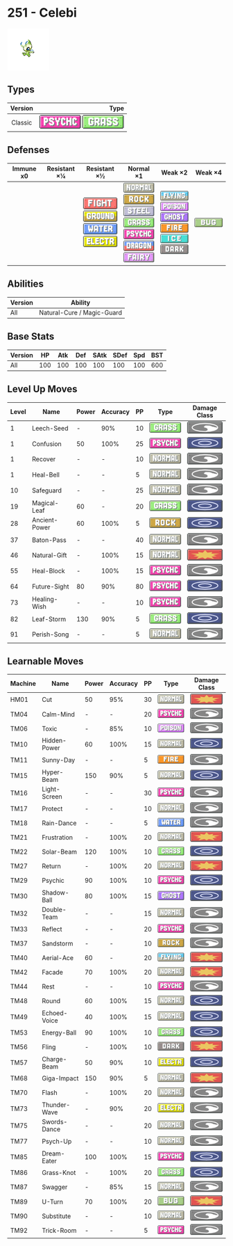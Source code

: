 # 251 - Celebi

![celebi](../img/pokemon/251.png)

## Types

| Version | Type                                                                  |
| :-----: | --------------------------------------------------------------------: |
| Classic | ![psychic](../img/types/psychic.png) ![grass](../img/types/grass.png) |

## Defenses

| Immune x0 | Resistant ×¼ | Resistant ×½                                                                                                                                                  | Normal ×1                                                                                                                                                                                                                                                            | Weak ×2                                                                                                                                                                                                               | Weak ×4                      |
| --------- | ------------ | ------------------------------------------------------------------------------------------------------------------------------------------------------------- | -------------------------------------------------------------------------------------------------------------------------------------------------------------------------------------------------------------------------------------------------------------------- | --------------------------------------------------------------------------------------------------------------------------------------------------------------------------------------------------------------------- | ---------------------------- |
|           |              | ![fighting](../img/types/fighting.png)<br/>![ground](../img/types/ground.png)<br/>![water](../img/types/water.png)<br/>![electric](../img/types/electric.png) | ![normal](../img/types/normal.png)<br/>![rock](../img/types/rock.png)<br/>![steel](../img/types/steel.png)<br/>![grass](../img/types/grass.png)<br/>![psychic](../img/types/psychic.png)<br/>![dragon](../img/types/dragon.png)<br/>![fairy](../img/types/fairy.png) | ![flying](../img/types/flying.png)<br/>![poison](../img/types/poison.png)<br/>![ghost](../img/types/ghost.png)<br/>![fire](../img/types/fire.png)<br/>![ice](../img/types/ice.png)<br/>![dark](../img/types/dark.png) | ![bug](../img/types/bug.png) |

## Abilities

| Version | Ability                    |
| ------- | -------------------------- |
| All     | Natural-Cure / Magic-Guard |

## Base Stats

| Version | HP  | Atk | Def | SAtk | SDef | Spd | BST |
| ------- | --- | --- | --- | ---- | ---- | --- | --- |
| All     | 100 | 100 | 100 | 100  | 100  | 100 | 600 |

## Level Up Moves

| Level | Name          | Power | Accuracy | PP | Type                                 | Damage Class                           |
| ----- | ------------- | ----- | -------- | -- | ------------------------------------ | -------------------------------------- |
| 1     | Leech-Seed    | -     | 90%      | 10 | ![grass](../img/types/grass.png)     | ![status](../img/types/status.png)     |
| 1     | Confusion     | 50    | 100%     | 25 | ![psychic](../img/types/psychic.png) | ![special](../img/types/special.png)   |
| 1     | Recover       | -     | -        | 10 | ![normal](../img/types/normal.png)   | ![status](../img/types/status.png)     |
| 1     | Heal-Bell     | -     | -        | 5  | ![normal](../img/types/normal.png)   | ![status](../img/types/status.png)     |
| 10    | Safeguard     | -     | -        | 25 | ![normal](../img/types/normal.png)   | ![status](../img/types/status.png)     |
| 19    | Magical-Leaf  | 60    | -        | 20 | ![grass](../img/types/grass.png)     | ![special](../img/types/special.png)   |
| 28    | Ancient-Power | 60    | 100%     | 5  | ![rock](../img/types/rock.png)       | ![special](../img/types/special.png)   |
| 37    | Baton-Pass    | -     | -        | 40 | ![normal](../img/types/normal.png)   | ![status](../img/types/status.png)     |
| 46    | Natural-Gift  | -     | 100%     | 15 | ![normal](../img/types/normal.png)   | ![physical](../img/types/physical.png) |
| 55    | Heal-Block    | -     | 100%     | 15 | ![psychic](../img/types/psychic.png) | ![status](../img/types/status.png)     |
| 64    | Future-Sight  | 80    | 90%      | 80 | ![psychic](../img/types/psychic.png) | ![special](../img/types/special.png)   |
| 73    | Healing-Wish  | -     | -        | 10 | ![psychic](../img/types/psychic.png) | ![status](../img/types/status.png)     |
| 82    | Leaf-Storm    | 130   | 90%      | 5  | ![grass](../img/types/grass.png)     | ![special](../img/types/special.png)   |
| 91    | Perish-Song   | -     | -        | 5  | ![normal](../img/types/normal.png)   | ![status](../img/types/status.png)     |

## Learnable Moves

| Machine | Name         | Power | Accuracy | PP | Type                                   | Damage Class                           |
| ------- | ------------ | ----- | -------- | -- | -------------------------------------- | -------------------------------------- |
| HM01    | Cut          | 50    | 95%      | 30 | ![normal](../img/types/normal.png)     | ![physical](../img/types/physical.png) |
| TM04    | Calm-Mind    | -     | -        | 20 | ![psychic](../img/types/psychic.png)   | ![status](../img/types/status.png)     |
| TM06    | Toxic        | -     | 85%      | 10 | ![poison](../img/types/poison.png)     | ![status](../img/types/status.png)     |
| TM10    | Hidden-Power | 60    | 100%     | 15 | ![normal](../img/types/normal.png)     | ![special](../img/types/special.png)   |
| TM11    | Sunny-Day    | -     | -        | 5  | ![fire](../img/types/fire.png)         | ![status](../img/types/status.png)     |
| TM15    | Hyper-Beam   | 150   | 90%      | 5  | ![normal](../img/types/normal.png)     | ![special](../img/types/special.png)   |
| TM16    | Light-Screen | -     | -        | 30 | ![psychic](../img/types/psychic.png)   | ![status](../img/types/status.png)     |
| TM17    | Protect      | -     | -        | 10 | ![normal](../img/types/normal.png)     | ![status](../img/types/status.png)     |
| TM18    | Rain-Dance   | -     | -        | 5  | ![water](../img/types/water.png)       | ![status](../img/types/status.png)     |
| TM21    | Frustration  | -     | 100%     | 20 | ![normal](../img/types/normal.png)     | ![physical](../img/types/physical.png) |
| TM22    | Solar-Beam   | 120   | 100%     | 10 | ![grass](../img/types/grass.png)       | ![special](../img/types/special.png)   |
| TM27    | Return       | -     | 100%     | 20 | ![normal](../img/types/normal.png)     | ![physical](../img/types/physical.png) |
| TM29    | Psychic      | 90    | 100%     | 10 | ![psychic](../img/types/psychic.png)   | ![special](../img/types/special.png)   |
| TM30    | Shadow-Ball  | 80    | 100%     | 15 | ![ghost](../img/types/ghost.png)       | ![special](../img/types/special.png)   |
| TM32    | Double-Team  | -     | -        | 15 | ![normal](../img/types/normal.png)     | ![status](../img/types/status.png)     |
| TM33    | Reflect      | -     | -        | 20 | ![psychic](../img/types/psychic.png)   | ![status](../img/types/status.png)     |
| TM37    | Sandstorm    | -     | -        | 10 | ![rock](../img/types/rock.png)         | ![status](../img/types/status.png)     |
| TM40    | Aerial-Ace   | 60    | -        | 20 | ![flying](../img/types/flying.png)     | ![physical](../img/types/physical.png) |
| TM42    | Facade       | 70    | 100%     | 20 | ![normal](../img/types/normal.png)     | ![physical](../img/types/physical.png) |
| TM44    | Rest         | -     | -        | 10 | ![psychic](../img/types/psychic.png)   | ![status](../img/types/status.png)     |
| TM48    | Round        | 60    | 100%     | 15 | ![normal](../img/types/normal.png)     | ![special](../img/types/special.png)   |
| TM49    | Echoed-Voice | 40    | 100%     | 15 | ![normal](../img/types/normal.png)     | ![special](../img/types/special.png)   |
| TM53    | Energy-Ball  | 90    | 100%     | 10 | ![grass](../img/types/grass.png)       | ![special](../img/types/special.png)   |
| TM56    | Fling        | -     | 100%     | 10 | ![dark](../img/types/dark.png)         | ![physical](../img/types/physical.png) |
| TM57    | Charge-Beam  | 50    | 90%      | 10 | ![electric](../img/types/electric.png) | ![special](../img/types/special.png)   |
| TM68    | Giga-Impact  | 150   | 90%      | 5  | ![normal](../img/types/normal.png)     | ![physical](../img/types/physical.png) |
| TM70    | Flash        | -     | 100%     | 20 | ![normal](../img/types/normal.png)     | ![status](../img/types/status.png)     |
| TM73    | Thunder-Wave | -     | 90%      | 20 | ![electric](../img/types/electric.png) | ![status](../img/types/status.png)     |
| TM75    | Swords-Dance | -     | -        | 20 | ![normal](../img/types/normal.png)     | ![status](../img/types/status.png)     |
| TM77    | Psych-Up     | -     | -        | 10 | ![normal](../img/types/normal.png)     | ![status](../img/types/status.png)     |
| TM85    | Dream-Eater  | 100   | 100%     | 15 | ![psychic](../img/types/psychic.png)   | ![special](../img/types/special.png)   |
| TM86    | Grass-Knot   | -     | 100%     | 20 | ![grass](../img/types/grass.png)       | ![special](../img/types/special.png)   |
| TM87    | Swagger      | -     | 85%      | 15 | ![normal](../img/types/normal.png)     | ![status](../img/types/status.png)     |
| TM89    | U-Turn       | 70    | 100%     | 20 | ![bug](../img/types/bug.png)           | ![physical](../img/types/physical.png) |
| TM90    | Substitute   | -     | -        | 10 | ![normal](../img/types/normal.png)     | ![status](../img/types/status.png)     |
| TM92    | Trick-Room   | -     | -        | 5  | ![psychic](../img/types/psychic.png)   | ![status](../img/types/status.png)     |